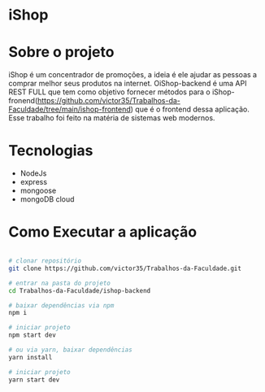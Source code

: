 # iShop

# Sobre o projeto
iShop é um concentrador de promoções, a ideia é ele ajudar as pessoas a comprar melhor seus produtos na internet. OiShop-backend é uma API REST FULL
que tem como objetivo fornecer métodos para o 
iShop-fronend(https://github.com/victor35/Trabalhos-da-Faculdade/tree/main/ishop-frontend) que é o frontend dessa aplicação. 
Esse trabalho foi feito na matéria de sistemas web modernos.

# Tecnologias
- NodeJs
- express
- mongoose
- mongoDB cloud

# Como Executar a aplicação
```bash

# clonar repositório
git clone https://github.com/victor35/Trabalhos-da-Faculdade.git

# entrar na pasta do projeto
cd Trabalhos-da-Faculdade/ishop-backend

# baixar dependências via npm
npm i

# iniciar projeto
npm start dev

# ou via yarn, baixar dependências
yarn install

# iniciar projeto
yarn start dev

```
